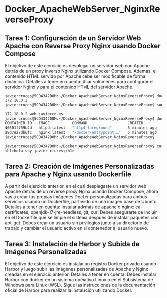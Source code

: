 # Docker_ApacheWebServer_NginxReverseProxy
## Tarea 1: Configuración de un Servidor Web Apache con Reverse Proxy Nginx usando Docker Compose
El objetivo de este ejercicio es desplegar un servidor web con Apache detrás de un proxy inverso Nginx utilizando Docker Compose. Además, el contenido HTML servido por Apache debe ser modificable de forma dinámica.
Detalles a tener en cuenta:
Usar volúmenes para configurar el servidor Nginx y para el contenido HTML del servidor Apache.

```bash
javiercruces@5CD4342D0M:~/Docker_ApacheWebServer_NginxReverseProxy$ docker inspect -f '{{range .NetworkSettings.Networks}}{{.IPAddress}}{{end}}' nginx_rproxy
172.18.0.2
javiercruces@5CD4342D0M:~/Docker_ApacheWebServer_NginxReverseProxy$ sudo cat /etc/hosts

172.18.0.2 web.javiercd.es
javiercruces@5CD4342D0M:~/Docker_ApacheWebServer_NginxReverseProxy$ docker ps
CONTAINER ID   IMAGE          COMMAND                  CREATED         STATUS         PORTS     NAMES
40501f759b4d   httpd:latest   "httpd-foreground"       5 minutes ago   Up 5 minutes   80/tcp    apache_web_server
a8d7e27db6fc   nginx:latest   "/docker-entrypoint.…"   5 minutes ago   Up 5 minutes   80/tcp    nginx_rproxy
javiercruces@5CD4342D0M:~/Docker_ApacheWebServer_NginxReverseProxy$

javiercruces@5CD4342D0M:~/Docker_ApacheWebServer_NginxReverseProxy$ curl web.javiercd.es
<h1>hola soy javier cruces</h1>
```

## Tarea 2: Creación de Imágenes Personalizadas para Apache y Nginx usando Dockerfile
A partir del ejercicio anterior, en el cual desplegaste un servidor web Apache detrás de un reverse proxy Nginx usando Docker Compose, ahora vas a crear tus propias imágenes Docker personalizadas para ambos servicios usando un Dockerfile, partiendo de una imagen base de Ubuntu.
Detalles a tener en cuenta:
Instalar además de apache o nginx: ca-certificates, openjdk-17-jre-headless, git, curl
Debes asegurarte de incluir en el Dockerfile que se limpie el sistema después de instalar paquetes con apt-get.
Debes crear un usuario sin privilegios junto a su directorio de trabajo y cambiar el usuario activo en el contenedor al usuario nuevo.

## Tarea 3: Instalación de Harbor y Subida de Imágenes Personalizadas
El objetivo de este ejercicio es instalar un registro Docker privado usando Harbor y luego subir las imágenes personalizadas de Apache y Nginx creadas en el ejercicio anterior.
Detalles a tener en cuenta:
Debes instalar Harbor con docker en un sistema operativo Linux o en el Subsistema de Windows para Linux (WSL).
Sigue las instrucciones de la documentación oficial de Harbor para realizar la instalación utilizando Docker.
